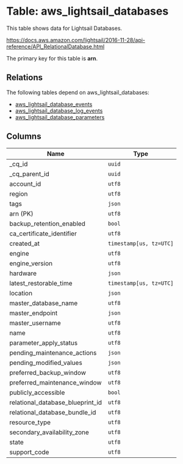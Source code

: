 # Table: aws_lightsail_databases

This table shows data for Lightsail Databases.

https://docs.aws.amazon.com/lightsail/2016-11-28/api-reference/API_RelationalDatabase.html

The primary key for this table is **arn**.

## Relations

The following tables depend on aws_lightsail_databases:
  - [aws_lightsail_database_events](aws_lightsail_database_events)
  - [aws_lightsail_database_log_events](aws_lightsail_database_log_events)
  - [aws_lightsail_database_parameters](aws_lightsail_database_parameters)

## Columns

| Name          | Type          |
| ------------- | ------------- |
|_cq_id|`uuid`|
|_cq_parent_id|`uuid`|
|account_id|`utf8`|
|region|`utf8`|
|tags|`json`|
|arn (PK)|`utf8`|
|backup_retention_enabled|`bool`|
|ca_certificate_identifier|`utf8`|
|created_at|`timestamp[us, tz=UTC]`|
|engine|`utf8`|
|engine_version|`utf8`|
|hardware|`json`|
|latest_restorable_time|`timestamp[us, tz=UTC]`|
|location|`json`|
|master_database_name|`utf8`|
|master_endpoint|`json`|
|master_username|`utf8`|
|name|`utf8`|
|parameter_apply_status|`utf8`|
|pending_maintenance_actions|`json`|
|pending_modified_values|`json`|
|preferred_backup_window|`utf8`|
|preferred_maintenance_window|`utf8`|
|publicly_accessible|`bool`|
|relational_database_blueprint_id|`utf8`|
|relational_database_bundle_id|`utf8`|
|resource_type|`utf8`|
|secondary_availability_zone|`utf8`|
|state|`utf8`|
|support_code|`utf8`|